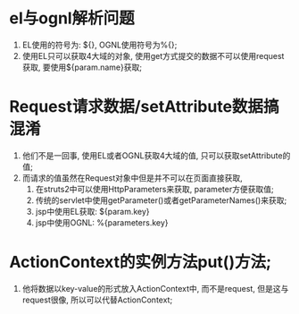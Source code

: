 # el与ognl解析问题

1. EL使用的符号为: ${}, OGNL使用符号为%{};
2. 使用EL只可以获取4大域的对象, 使用get方式提交的数据不可以使用request获取, 要使用${param.name}获取;

# Request请求数据/setAttribute数据搞混淆

1. 他们不是一回事, 使用EL或者OGNL获取4大域的值, 只可以获取setAttribute的值;
2. 而请求的值虽然在Request对象中但是并不可以在页面直接获取,
   1.  在struts2中可以使用HttpParameters来获取, parameter方便获取值;
   2. 传统的servlet中使用getParameter()或者getParameterNames()来获取;
   3. jsp中使用EL获取: ${param.key}
   4. jsp中使用OGNL: %{parameters.key}

# ActionContext的实例方法put()方法;

1. 他将数据以key-value的形式放入ActionContext中, 而不是request, 但是这与request很像, 所以可以代替ActionContext;